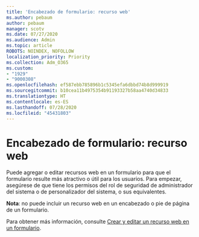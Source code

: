 ```yaml
---
title: 'Encabezado de formulario: recurso web'
ms.author: pebaum
author: pebaum
manager: scotv
ms.date: 07/27/2020
ms.audience: Admin
ms.topic: article
ROBOTS: NOINDEX, NOFOLLOW
localization_priority: Priority
ms.collection: Adm_O365
ms.custom:
- "1929"
- "9000308"
ms.openlocfilehash: ef587ebb785896b1c5345efa6dbbd74b8d999919
ms.sourcegitcommit: b10cea11b4975354b91193327b58aa4740d34833
ms.translationtype: HT
ms.contentlocale: es-ES
ms.lasthandoff: 07/28/2020
ms.locfileid: "45431803"
---
```

# <a name="form-header---web-resource"></a>Encabezado de formulario: recurso web

Puede agregar o editar recursos web en un formulario para que el formulario resulte más atractivo o útil para los usuarios. Para empezar, asegúrese de que tiene los permisos del rol de seguridad de administrador del sistema o de personalizador del sistema, o sus equivalentes.  

**Nota**: no puede incluir un recurso web en un encabezado o pie de página de un formulario.

Para obtener más información, consulte [Crear y editar un recurso web en un formulario](https://docs.microsoft.com/dynamics365/customer-engagement/customize/create-edit-web-resources#create-and-edit-a-web-resource-on-a-form).